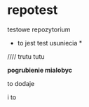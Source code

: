 # repotest
testowe repozytorium


* to jest test usuniecia *


////  trutu tutu

**pogrubienie mialobyc**

to dodaje

i to
